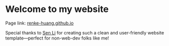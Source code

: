 # Welcome to my website

Page link: [renke-huang.github.io](renke-huang.github.io)

Special thanks to [Sen Li](https://github.com/senli1073/senli1073.github.io?tab=readme-ov-file) for creating such a clean and user-friendly website template—perfect for non-web-dev folks like me!